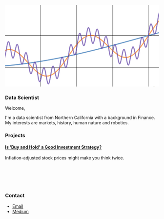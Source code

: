 ![](cos_curves.PNG)

### Data Scientist

Welcome,

I'm a data scientist from Northern California with a background in Finance. My interests are markets, history, human nature and robotics.

### Projects


#### [Is 'Buy and Hold' a Good Investment Strategy?](project1)
Inflation-adjusted stock prices might make you think twice.

<br><br>
<br><br>

### Contact
- [Email](mailto:carteri246gmail.com)
- [Medium](https://medium.com/@daniel_carter)
